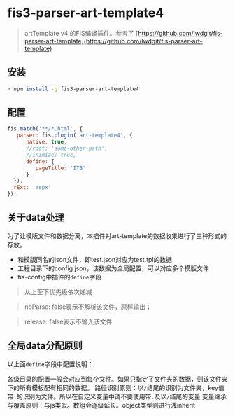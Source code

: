 # fis3-parser-art-template4


> artTemplate v4 的FIS编译插件。参考了 [https://github.com/lwdgit/fis-parser-art-template](https://github.com/lwdgit/fis-parser-art-template)

## 安装
```bash
> npm install -g fis3-parser-art-template4
```

## 配置
```javascript
fis.match('**/*.html', {
   parser: fis.plugin('art-template4', {
      native: true,
      //root: 'some-other-path',
      //inimize: true,  
      define: {
         pageTitle: 'ITB'
      }
  }),
  rExt: 'aspx' 
});
```

## 关于data处理

为了让模版文件和数据分离，本插件对art-template的数据收集进行了三种形式的存放。

 * 和模版同名的json文件，即test.json对应为test.tpl的数据
 * 工程目录下的config.json，该数据为全局配置，可以对应多个模版文件
 * fis-config中插件的`define`字段
> 从上至下优先级依次递减

> noParse: false表示不解析该文件，原样输出；

> release: false表示不输入该文件



## 全局data分配原则

以上面`define`字段中配置说明：

各级目录的配置一般会对应到每个文件。如果只指定了文件夹的数据，则该文件夹下的所有模板配有相同的数据。
路径识别原则：以`/`结尾的识别为文件夹，key值带`.`的识别为文件。所以在自定义变量中请不要使用带`.`及以`/`结尾的变量
变量继承与覆盖原则：与js类似。数组会逐级延长。object类型则进行浅inherit



